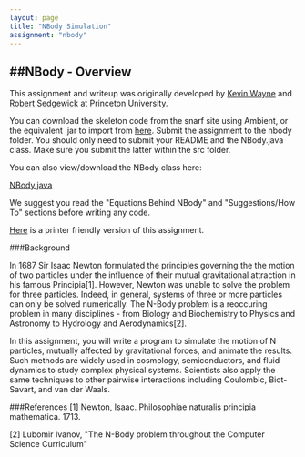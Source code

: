```yaml
---
layout: page
title: "NBody Simulation"
assignment: "nbody"
---
```


##NBody - Overview
---

This assignment and writeup was originally developed by [Kevin Wayne](https://www.cs.princeton.edu/~wayne/) and [Robert Sedgewick](https://www.cs.princeton.edu/~rs/) at Princeton University. 

You can download the skeleton code from the snarf site using Ambient, or the equivalent .jar to import from [here](/nbody/src/NBody.jar). Submit the assignment to the nbody folder. You should only need to submit your README and the NBody.java class. Make sure you submit the latter within the src folder.

You can also view/download the NBody class here:

[NBody.java](/nbody/code/NBody.html)

We suggest you read the "Equations Behind NBody" and "Suggestions/How To" sections before writing any code.

[Here](/nbody/printer-friendly) is a printer friendly version of this assignment.

###Background

In 1687 Sir Isaac Newton formulated the principles governing the the motion of two particles under the influence of their mutual gravitational attraction in his famous Principia[1]. However, Newton was unable to solve the problem for three particles. Indeed, in general, systems of three or more particles can only be solved numerically. The N-Body problem is a reoccuring problem in many disciplines - from Biology and Biochemistry to Physics and Astronomy to Hydrology and Aerodynamics[2].

In this assignment, you will write a program to simulate the motion of N particles, mutually affected by gravitational forces, and animate the results. Such methods are widely used in cosmology, semiconductors, and fluid dynamics to study complex physical systems. Scientists also apply the same techniques to other pairwise interactions including Coulombic, Biot-Savart, and van der Waals.

###References
[1] Newton, Isaac. Philosophiae naturalis principia mathematica. 1713.

[2] Lubomir Ivanov, "The N-Body problem throughout the Computer Science Curriculum"
